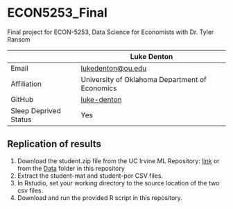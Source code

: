 # ECON5253_Final
Final project for ECON-5253, Data Science for Economists with Dr. Tyler Ransom

|  | Luke Denton |
|--------------|--------------------------------------------------------------|
| Email | [lukedenton@ou.edu](mailto:lukedenton@ou.edu) |
| Affiliation | University of Oklahoma Department of Economics|
| GitHub | [luke-denton](https://github.com/luke-denton) |
| Sleep Deprived Status| Yes |

## Replication of results ##

1. Download the student.zip file from the UC Irvine ML Repository: [link](https://archive.ics.uci.edu/ml/machine-learning-databases/00320/) or from the [Data](https://github.com/luke-denton/ECON5253_FinalProject/tree/main/Data) folder in this repository
2. Extract the student-mat and student-por CSV files.
3. In Rstudio, set your working directory to the source location of the two csv files.
4. Download and run the provided R script in this repository.
